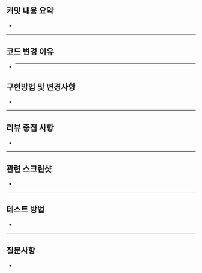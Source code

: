 ## 커밋 내용 요약

-

---

## 코드 변경 이유

- ***

## 구현방법 및 변경사항

-

---

## 리뷰 중점 사항

-

---

## 관련 스크린샷

-

---

## 테스트 방법

-

---

## 질문사항

-
